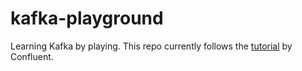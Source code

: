 # kafka-playground

Learning Kafka by playing. This repo currently follows the [tutorial](https://docs.confluent.io/current/installation/docker/docs/index.html) by Confluent.